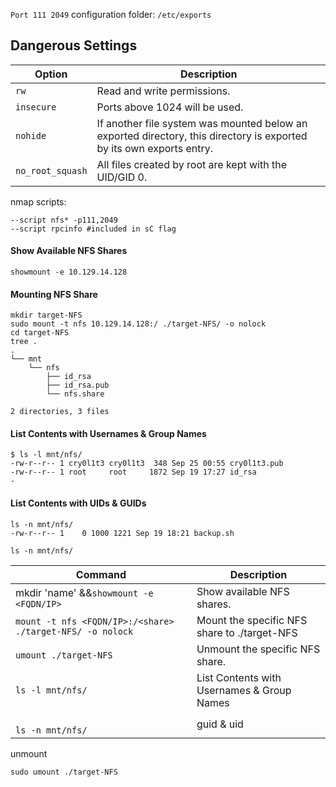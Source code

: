 `Port 111 2049`
configuration folder: `/etc/exports`
## Dangerous Settings

|**Option**|**Description**|
|---|---|
|`rw`|Read and write permissions.|
|`insecure`|Ports above 1024 will be used.|
|`nohide`|If another file system was mounted below an exported directory, this directory is exported by its own exports entry.|
|`no_root_squash`|All files created by root are kept with the UID/GID 0.|

nmap scripts:
```
--script nfs* -p111,2049
--script rpcinfo #included in sC flag
```

#### Show Available NFS Shares

```shell-session
showmount -e 10.129.14.128
```

#### Mounting NFS Share

```shell-session
mkdir target-NFS
sudo mount -t nfs 10.129.14.128:/ ./target-NFS/ -o nolock
cd target-NFS
tree .
.
└── mnt
    └── nfs
        ├── id_rsa
        ├── id_rsa.pub
        └── nfs.share

2 directories, 3 files
```

#### List Contents with Usernames & Group Names
```shell-session
$ ls -l mnt/nfs/
-rw-r--r-- 1 cry0l1t3 cry0l1t3  348 Sep 25 00:55 cry0l1t3.pub
-rw-r--r-- 1 root     root     1872 Sep 19 17:27 id_rsa
-
``` 
#### List Contents with UIDs & GUIDs

```shell-session
ls -n mnt/nfs/
-rw-r--r-- 1    0 1000 1221 Sep 19 18:21 backup.sh
```


```shell-session
ls -n mnt/nfs/
```

| **Command**                                               | **Description**                              |
| --------------------------------------------------------- | -------------------------------------------- |
| mkdir 'name' &&`showmount -e <FQDN/IP>`                   | Show available NFS shares.                   |
| `mount -t nfs <FQDN/IP>:/<share> ./target-NFS/ -o nolock` | Mount the specific NFS share to ./target-NFS |
| `umount ./target-NFS`                                     | Unmount the specific NFS share.              |
| `ls -l mnt/nfs/`                                          | List Contents with Usernames & Group Names   |
| <br>`ls -n mnt/nfs/`                                      | guid & uid                                   |

unmount 
```shell-session
sudo umount ./target-NFS
```
